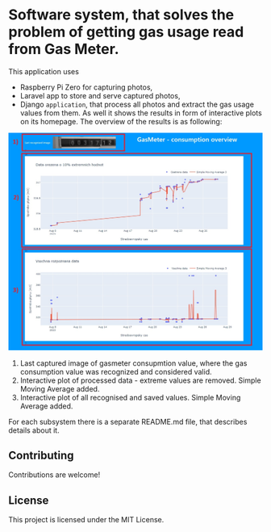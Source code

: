 # Software system, that solves the problem of getting gas usage read from Gas Meter.


This application uses
- Raspberry Pi Zero for capturing photos, 
- Laravel app to store and serve captured photos,
- Django `application`, that process all photos and extract the gas usage values from them. 
As well it shows the results in form of interactive plots on its homepage. The overview of the results is as following:
  

![Gas meter](media/final_preview.jpg)

1) Last captured image of gasmeter consupmtion value, where the gas consumption value was recognized and considered valid.
2) Interactive plot of processed data - extreme values are removed. Simple Moving Average added. 
3) Interactive plot of all recognised and saved values. Simple Moving Average added.


For each subsystem there is a separate README.md file, that describes details about it.


## Contributing

Contributions are welcome!

## License

This project is licensed under the MIT License.
